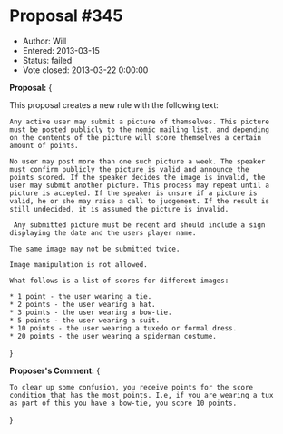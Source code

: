 Proposal #345
============= 
* Author: Will
* Entered: 2013-03-15
* Status: failed
* Vote closed: 2013-03-22 0:00:00

__Proposal:__
{

This proposal creates a new rule with the following text:

    Any active user may submit a picture of themselves. This picture
    must be posted publicly to the nomic mailing list, and depending
    on the contents of the picture will score themselves a certain
    amount of points.
    
    No user may post more than one such picture a week. The speaker
    must confirm publicly the picture is valid and announce the
    points scored. If the speaker decides the image is invalid, the
    user may submit another picture. This process may repeat until a
    picture is accepted. If the speaker is unsure if a picture is
    valid, he or she may raise a call to judgement. If the result is
    still undecided, it is assumed the picture is invalid.
    
     Any submitted picture must be recent and should include a sign
    displaying the date and the users player name.
    
    The same image may not be submitted twice.
    
    Image manipulation is not allowed.
    
    What follows is a list of scores for different images:
    
    * 1 point - the user wearing a tie. 
    * 2 points - the user wearing a hat. 
    * 3 points - the user wearing a bow-tie. 
    * 5 points - the user wearing a suit. 
    * 10 points - the user wearing a tuxedo or formal dress. 
    * 20 points - the user wearing a spiderman costume.

}

__Proposer's Comment:__
{

    To clear up some confusion, you receive points for the score
    condition that has the most points. I.e, if you are wearing a tux
    as part of this you have a bow-tie, you score 10 points.

}

